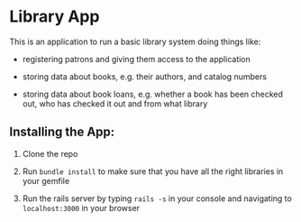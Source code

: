 # Library App

This is an application to run a basic library system doing things like:

  - registering patrons and giving them access to the application

  - storing data about books, e.g. their authors, and catalog numbers

  - storing data about book loans, e.g. whether a book has been checked out, who has checked it out and from what library

## Installing the App:

1. Clone the repo

2. Run `bundle install` to make sure that you have all the right libraries in your gemfile

3. Run the rails server by typing `rails -s` in your console and navigating to `localhost:3000` in your browser

